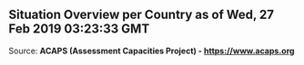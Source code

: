 ## Situation Overview per Country as of Wed, 27 Feb 2019 03:23:33 GMT

Source: **ACAPS (Assessment Capacities Project) - https://www.acaps.org**
